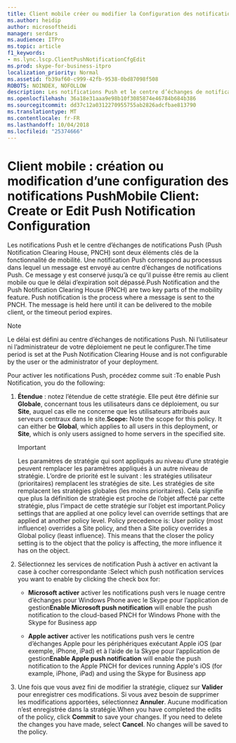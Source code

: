 ```yaml
---
title: Client mobile créer ou modifier la Configuration des notifications Push
ms.author: heidip
author: microsoftheidi
manager: serdars
ms.audience: ITPro
ms.topic: article
f1_keywords:
- ms.lync.lscp.ClientPushNotificationCfgEdit
ms.prod: skype-for-business-itpro
localization_priority: Normal
ms.assetid: fb39af60-c999-42fb-9538-0bd87098f508
ROBOTS: NOINDEX, NOFOLLOW
description: Les notifications Push et le centre d’échanges de notifications Push (Push Notification Clearing House, PNCH) sont deux éléments clés de la fonctionnalité de mobilité. Une notification Push correspond au processus dans lequel un message est envoyé au centre d’échanges de notifications Push. Ce message y est conservé jusqu’à ce qu’il puisse être remis au client mobile ou que le délai d’expiration soit dépassé.
ms.openlocfilehash: 36a18e31aaa9e98b10f3085874e46784b684b386
ms.sourcegitcommit: dd37c12a0312270955755ab2826adcfbae813790
ms.translationtype: MT
ms.contentlocale: fr-FR
ms.lasthandoff: 10/04/2018
ms.locfileid: "25374666"
---
```

# <a name="mobile-client-create-or-edit-push-notification-configuration"></a><span data-ttu-id="4ca30-105">Client mobile : création ou modification d’une configuration des notifications Push</span><span class="sxs-lookup"><span data-stu-id="4ca30-105">Mobile Client: Create or Edit Push Notification Configuration</span></span>
 
<span data-ttu-id="4ca30-p102">Les notifications Push et le centre d’échanges de notifications Push (Push Notification Clearing House, PNCH) sont deux éléments clés de la fonctionnalité de mobilité. Une notification Push correspond au processus dans lequel un message est envoyé au centre d’échanges de notifications Push. Ce message y est conservé jusqu’à ce qu’il puisse être remis au client mobile ou que le délai d’expiration soit dépassé.</span><span class="sxs-lookup"><span data-stu-id="4ca30-p102">Push Notification and the Push Notification Clearing House (PNCH) are two key parts of the mobility feature. Push notification is the process where a message is sent to the PNCH. The message is held here until it can be delivered to the mobile client, or the timeout period expires.</span></span> 
  
> [!NOTE]
> <span data-ttu-id="4ca30-109">Le délai est défini au centre d’échanges de notifications Push. Ni l’utilisateur ni l’administrateur de votre déploiement ne peut le configurer.</span><span class="sxs-lookup"><span data-stu-id="4ca30-109">The time period is set at the Push Notification Clearing House and is not configurable by the user or the administrator of your deployment.</span></span> 
  
<span data-ttu-id="4ca30-110">Pour activer les notifications Push, procédez comme suit :</span><span class="sxs-lookup"><span data-stu-id="4ca30-110">To enable Push Notification, you do the following:</span></span>
  
1. <span data-ttu-id="4ca30-p103">**Étendue** : notez l’étendue de cette stratégie. Elle peut être définie sur **Globale**, concernant tous les utilisateurs dans ce déploiement, ou sur **Site**, auquel cas elle ne concerne que les utilisateurs attribués aux serveurs centraux dans le site.</span><span class="sxs-lookup"><span data-stu-id="4ca30-p103">**Scope:** Note the scope for this policy. It can either be **Global**, which applies to all users in this deployment, or **Site**, which is only users assigned to home servers in the specified site.</span></span>
    
    > [!IMPORTANT]
    > <span data-ttu-id="4ca30-p104">Les paramètres de stratégie qui sont appliqués au niveau d’une stratégie peuvent remplacer les paramètres appliqués à un autre niveau de stratégie. L’ordre de priorité est le suivant : les stratégies utilisateur (prioritaires) remplacent les stratégies de site. Les stratégies de site remplacent les stratégies globales (les moins prioritaires). Cela signifie que plus la définition de stratégie est proche de l’objet affecté par cette stratégie, plus l’impact de cette stratégie sur l’objet est important.</span><span class="sxs-lookup"><span data-stu-id="4ca30-p104">Policy settings that are applied at one policy level can override settings that are applied at another policy level. Policy precedence is: User policy (most influence) overrides a Site policy, and then a Site policy overrides a Global policy (least influence). This means that the closer the policy setting is to the object that the policy is affecting, the more influence it has on the object.</span></span> 
  
2. <span data-ttu-id="4ca30-116">Sélectionnez les services de notification Push à activer en activant la case à cocher correspondante :</span><span class="sxs-lookup"><span data-stu-id="4ca30-116">Select which push notification services you want to enable by clicking the check box for:</span></span>
    
   - <span data-ttu-id="4ca30-117">**Microsoft activer** activer les notifications push vers le nuage centre d’échanges pour Windows Phone avec le Skype pour l’application de gestion</span><span class="sxs-lookup"><span data-stu-id="4ca30-117">**Enable Microsoft push notification** will enable the push notification to the cloud-based PNCH for Windows Phone with the Skype for Business app</span></span>
    
   - <span data-ttu-id="4ca30-118">**Apple activer** activer les notifications push vers le centre d’échanges Apple pour les périphériques exécutant Apple iOS (par exemple, iPhone, iPad) et à l’aide de la Skype pour l’application de gestion</span><span class="sxs-lookup"><span data-stu-id="4ca30-118">**Enable Apple push notification** will enable the push notification to the Apple PNCH for devices running Apple's iOS (for example, iPhone, iPad) and using the Skype for Business app</span></span>
    
3. <span data-ttu-id="4ca30-p105">Une fois que vous avez fini de modifier la stratégie, cliquez sur **Valider** pour enregistrer ces modifications. Si vous avez besoin de supprimer les modifications apportées, sélectionnez **Annuler**. Aucune modification n’est enregistrée dans la stratégie.</span><span class="sxs-lookup"><span data-stu-id="4ca30-p105">When you have completed the edits of the policy, click **Commit** to save your changes. If you need to delete the changes you have made, select **Cancel**. No changes will be saved to the policy.</span></span>
    

